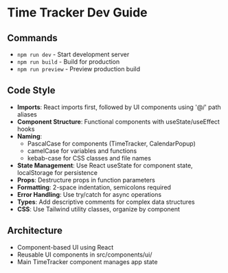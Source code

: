 # Time Tracker Dev Guide

## Commands
- `npm run dev` - Start development server
- `npm run build` - Build for production
- `npm run preview` - Preview production build

## Code Style
- **Imports**: React imports first, followed by UI components using '@/' path aliases
- **Component Structure**: Functional components with useState/useEffect hooks
- **Naming**: 
  - PascalCase for components (TimeTracker, CalendarPopup)
  - camelCase for variables and functions
  - kebab-case for CSS classes and file names
- **State Management**: Use React useState for component state, localStorage for persistence
- **Props**: Destructure props in function parameters
- **Formatting**: 2-space indentation, semicolons required
- **Error Handling**: Use try/catch for async operations
- **Types**: Add descriptive comments for complex data structures
- **CSS**: Use Tailwind utility classes, organize by component

## Architecture
- Component-based UI using React
- Reusable UI components in src/components/ui/
- Main TimeTracker component manages app state